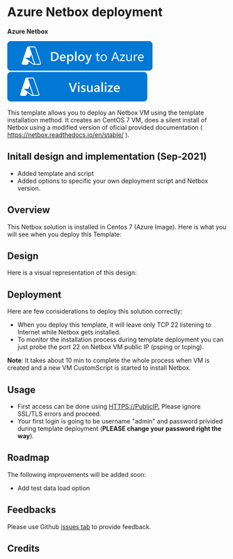 # Azure Netbox deployment

**Azure Netbox**

[![Deploy To Azure](https://raw.githubusercontent.com/Azure/azure-quickstart-templates/master/1-CONTRIBUTION-GUIDE/images/deploytoazure.svg?sanitize=true)](https://portal.azure.com/#create/Microsoft.Template/uri/https%3A%2F%2Fraw.githubusercontent.com%2Fskapy%2Fnetboxazure%2Fmaster%2Fazuredeploy-netbox.json)
[![Visualize](https://raw.githubusercontent.com/Azure/azure-quickstart-templates/master/1-CONTRIBUTION-GUIDE/images/visualizebutton.svg?sanitize=true)](http://armviz.io/#/?load=https%3A%2F%2Fraw.githubusercontent.com%2Fskapy%2Fnetboxazure%2Fmaster%2Fazuredeploy-netbox.json)

This template allows you to deploy an Netbox VM using the template installation method. It creates an CentOS 7 VM, does a silent install of Netbox using a modified version of oficial provided documentation ( https://netbox.readthedocs.io/en/stable/ ).


## Initall design and implementation (Sep-2021)

- Added template and script
- Added options to specific your own deployment script and Netbox version.


## Overview

This Netbox solution is installed in Centos 7 (Azure Image). 
Here is what you will see when you deploy this Template:


## Design

Here is a visual representation of this design:


## Deployment

Here are few considerations to deploy this solution correctly:

- When you deploy this template, it will leave only TCP 22 listening to Internet while Netbox gets installed.
- To monitor the installation process during template deployment you can just probe the port 22 on Netbox VM public IP (psping or tcping).

**Note**: It takes about 10 min to complete the whole process when VM is created and a new VM CustomScript is started to install Netbox.

## Usage

- First access can be done using <HTTPS://PublicIP.> Please ignore SSL/TLS errors and proceed.
- Your first login is going to be username "admin" and password privided during template deployment (**PLEASE change your password right the way**).

## Roadmap

The following improvements will be added soon:
- Add test data load option 

## Feedbacks

Please use Github [issues tab](https://github.com/skapy/netboxazure/issues) to provide feedback.

## Credits

